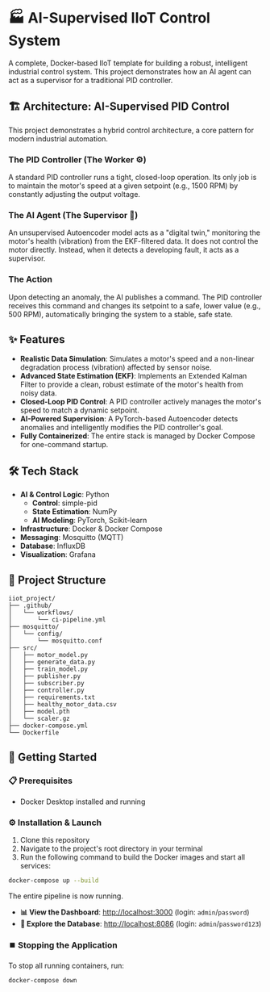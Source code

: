# 🏭 AI-Supervised IIoT Control System

A complete, Docker-based IIoT template for building a robust, intelligent industrial control system. This project demonstrates how an AI agent can act as a supervisor for a traditional PID controller.

## 🏗️ Architecture: AI-Supervised PID Control

This project demonstrates a hybrid control architecture, a core pattern for modern industrial automation.

### The PID Controller (The Worker ⚙️)
A standard PID controller runs a tight, closed-loop operation. Its only job is to maintain the motor's speed at a given setpoint (e.g., 1500 RPM) by constantly adjusting the output voltage.

### The AI Agent (The Supervisor 🧠)
An unsupervised Autoencoder model acts as a "digital twin," monitoring the motor's health (vibration) from the EKF-filtered data. It does not control the motor directly. Instead, when it detects a developing fault, it acts as a supervisor.

### The Action
Upon detecting an anomaly, the AI publishes a command. The PID controller receives this command and changes its setpoint to a safe, lower value (e.g., 500 RPM), automatically bringing the system to a stable, safe state.

## ✨ Features

- **Realistic Data Simulation**: Simulates a motor's speed and a non-linear degradation process (vibration) affected by sensor noise.
- **Advanced State Estimation (EKF)**: Implements an Extended Kalman Filter to provide a clean, robust estimate of the motor's health from noisy data.
- **Closed-Loop PID Control**: A PID controller actively manages the motor's speed to match a dynamic setpoint.
- **AI-Powered Supervision**: A PyTorch-based Autoencoder detects anomalies and intelligently modifies the PID controller's goal.
- **Fully Containerized**: The entire stack is managed by Docker Compose for one-command startup.

## 🛠️ Tech Stack

- **AI & Control Logic**: Python
  - **Control**: simple-pid
  - **State Estimation**: NumPy
  - **AI Modeling**: PyTorch, Scikit-learn
- **Infrastructure**: Docker & Docker Compose
- **Messaging**: Mosquitto (MQTT)
- **Database**: InfluxDB
- **Visualization**: Grafana

## 📁 Project Structure

```
iiot_project/
├── .github/
│   └── workflows/
│       └── ci-pipeline.yml
├── mosquitto/
│   └── config/
│       └── mosquitto.conf
├── src/
│   ├── motor_model.py
│   ├── generate_data.py
│   ├── train_model.py
│   ├── publisher.py
│   ├── subscriber.py
│   ├── controller.py
│   ├── requirements.txt
│   ├── healthy_motor_data.csv
│   ├── model.pth
│   └── scaler.gz
├── docker-compose.yml
└── Dockerfile
```

## 🚀 Getting Started

### 📋 Prerequisites

- Docker Desktop installed and running

### ⚙️ Installation & Launch

1. Clone this repository
2. Navigate to the project's root directory in your terminal
3. Run the following command to build the Docker images and start all services:

```bash
docker-compose up --build
```

The entire pipeline is now running.

- **📊 View the Dashboard**: [http://localhost:3000](http://localhost:3000) (login: `admin`/`password`)
- **💾 Explore the Database**: [http://localhost:8086](http://localhost:8086) (login: `admin`/`password123`)

### ⏹️ Stopping the Application

To stop all running containers, run:

```bash
docker-compose down
```
